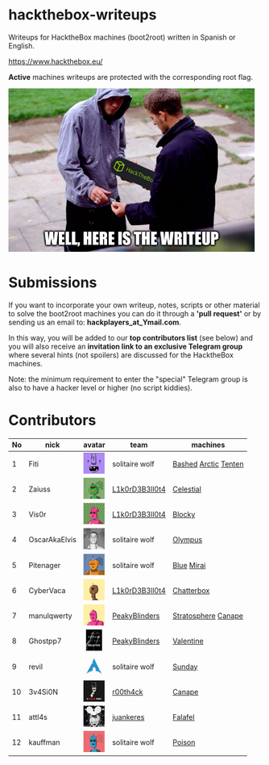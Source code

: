 # hackthebox-writeups
Writeups for HacktheBox machines (boot2root) written in Spanish or English.  

https://www.hackthebox.eu/  


**Active** machines writeups are protected with the corresponding root flag.

![hpys_htb_writeups logo](./images/htb_writeup.png)  

# Submissions

If you want to incorporate your own writeup, notes, scripts or other material to solve the boot2root machines you can do it through a **'pull request'** or by sending us an email to: **hackplayers_at_Ymail.com**. 

In this way, you will be added to our **top contributors list** (see below) and you will also receive an **invitation link to an exclusive Telegram group** where several hints (not spoilers) are discussed for the HacktheBox machines.  

Note: the minimum requirement to enter the "special" Telegram group is also to have a hacker level or higher (no script kiddies).  

# Contributors

 No | nick | avatar | team | machines  
 --- | --- | --- | --- | ---
1 | Fiti |  [<img src="./images/fiti.png" height="42" width="42">](https://www.hackthebox.eu/home/users/profile/26241) | solitaire wolf |  [Bashed](https://github.com/Hackplayers/hackthebox-writeups/blob/master/machines/Bashed/fiti-bashed.pdf) [Arctic](https://github.com/Hackplayers/hackthebox-writeups/blob/master/machines/Arctic/fiti-arctic.pdf) [Tenten](https://github.com/Hackplayers/hackthebox-writeups/blob/master/machines/Tenten/fiti-tenten.pdf)     
2 | Zaiuss |  [<img src="./images/zaiuss.png" height="42" width="42">](https://www.hackthebox.eu/home/users/profile/6954) |  [L1k0rD3B3ll0t4](https://www.hackthebox.eu/home/teams/profile/149) | [Celestial](https://github.com/Hackplayers/hackthebox-writeups/raw/master/machines/Celestial/zaiuss-celestial.pdf)    
3 | Vis0r |  [<img src="./images/vis0r.png" height="42" width="42">](https://www.hackthebox.eu/home/users/profile/1811) |  [L1k0rD3B3ll0t4](https://www.hackthebox.eu/home/teams/profile/149) | [Blocky](https://github.com/Hackplayers/hackthebox-writeups/blob/master/machines/Blocky/vis0r_blocky.pdf)  
4 | OscarAkaElvis |  [<img src="./images/oscarakaelvis.png" height="42" width="42">](https://www.hackthebox.eu/home/users/profile/32334) |  solitaire wolf | [Olympus](https://github.com/Hackplayers/hackthebox-writeups/blob/master/machines/Olympus/oscarakaelvis-olympus.pdf)  
5 | Pitenager |  [<img src="./images/pitenager.png" height="42" width="42">](https://www.hackthebox.eu/home/users/profile/16595) |  solitaire wolf | [Blue](https://github.com/Hackplayers/hackthebox-writeups/blob/master/machines/Blue/pitenager-blue.pdf) [Mirai](https://github.com/Hackplayers/hackthebox-writeups/blob/master/machines/Mirai/pitenager-mirai.pdf) 
6 | CyberVaca |  [<img src="./images/cybervaca.png" height="42" width="42">](https://www.hackthebox.eu/home/users/profile/6956) | [L1k0rD3B3ll0t4](https://www.hackthebox.eu/home/teams/profile/149) | [Chatterbox](https://github.com/Hackplayers/hackthebox-writeups/blob/master/machines/Chatterbox/cybervaca-chatterbox.pdf) 
7 | manulqwerty |  [<img src="./images/manulqwerty.png" height="42" width="42">](https://www.hackthebox.eu/home/users/profile/25205) | [PeakyBlinders](https://www.hackthebox.eu/home/teams/profile/588) | [Stratosphere](https://github.com/Hackplayers/hackthebox-writeups/blob/master/machines/Stratosphere/Stratosphere-manulqwerty.pdf) [Canape](https://github.com/Hackplayers/hackthebox-writeups/blob/master/machines/Canape/manulqwerty-canape.pdf)
8 | Ghostpp7 |  [<img src="./images/Ghostpp7.png" height="42" width="42">](https://www.hackthebox.eu/home/users/profile/25205) | [PeakyBlinders](https://www.hackthebox.eu/home/users/profile/24844) | [Valentine](https://github.com/Hackplayers/hackthebox-writeups/blob/master/machines/Valentine/Ghostpp7-Valentine.pdf) 
9 | revil |  [<img src="./images/revil.png" height="42" width="42">](https://www.hackthebox.eu/home/users/profile/11855) | solitaire wolf | [Sunday](https://github.com/Hackplayers/hackthebox-writeups/blob/master/machines/Sunday/revil-sunday.pdf) 
10 | 3v4Si0N |  [<img src="./images/3v4Si0n.png" height="42" width="42">](https://www.hackthebox.eu/home/users/profile/1979) | [r00th4ck](https://www.hackthebox.eu/home/teams/profile/450) | [Canape](https://github.com/Hackplayers/hackthebox-writeups/blob/master/machines/Canape/3v4si0n-canape.pdf)
11 | attl4s |  [<img src="./images/attl4s.png" height="42" width="42">](https://www.hackthebox.eu/home/users/profile/22983) | [juankeres](https://www.hackthebox.eu/home/teams/profile/160) | [Falafel](https://github.com/Hackplayers/hackthebox-writeups/tree/master/machines/Falafel/attl4s-falafel.pdf) 
12 | kauffman |  [<img src="./images/kauffman.png" height="42" width="42">](https://www.hackthebox.eu/home/users/profile/21796) |  solitaire wolf | [Poison](https://github.com/Hackplayers/hackthebox-writeups/blob/master/machines/Poison/kauffman-poison.pdf)  

